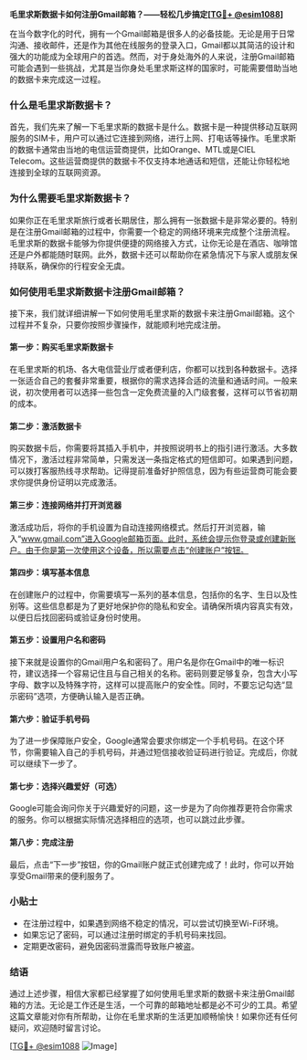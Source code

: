 **毛里求斯数据卡如何注册Gmail邮箱？——轻松几步搞定[[TG💪+ @esim1088](https://t.me/s/esim1088)]**

在当今数字化的时代，拥有一个Gmail邮箱是很多人的必备技能。无论是用于日常沟通、接收邮件，还是作为其他在线服务的登录入口，Gmail都以其简洁的设计和强大的功能成为全球用户的首选。然而，对于身处海外的人来说，注册Gmail邮箱可能会遇到一些挑战，尤其是当你身处毛里求斯这样的国家时，可能需要借助当地的数据卡来完成这一过程。

### 什么是毛里求斯数据卡？

首先，我们先来了解一下毛里求斯的数据卡是什么。数据卡是一种提供移动互联网服务的SIM卡，用户可以通过它连接到网络，进行上网、打电话等操作。毛里求斯的数据卡通常由当地的电信运营商提供，比如Orange、MTL或是CIEL Telecom。这些运营商提供的数据卡不仅支持本地通话和短信，还能让你轻松地连接到全球的互联网资源。

### 为什么需要毛里求斯数据卡？

如果你正在毛里求斯旅行或者长期居住，那么拥有一张数据卡是非常必要的。特别是在注册Gmail邮箱的过程中，你需要一个稳定的网络环境来完成整个注册流程。毛里求斯的数据卡能够为你提供便捷的网络接入方式，让你无论是在酒店、咖啡馆还是户外都能随时联网。此外，数据卡还可以帮助你在紧急情况下与家人或朋友保持联系，确保你的行程安全无虞。

### 如何使用毛里求斯数据卡注册Gmail邮箱？

接下来，我们就详细讲解一下如何使用毛里求斯的数据卡来注册Gmail邮箱。这个过程并不复杂，只要你按照步骤操作，就能顺利地完成注册。

#### 第一步：购买毛里求斯数据卡

在毛里求斯的机场、各大电信营业厅或者便利店，你都可以找到各种数据卡。选择一张适合自己的套餐非常重要，根据你的需求选择合适的流量和通话时间。一般来说，初次使用者可以选择一些包含一定免费流量的入门级套餐，这样可以节省初期的成本。

#### 第二步：激活数据卡

购买数据卡后，你需要将其插入手机中，并按照说明书上的指引进行激活。大多数情况下，激活过程非常简单，只需发送一条指定格式的短信即可。如果遇到问题，可以拨打客服热线寻求帮助。记得提前准备好护照信息，因为有些运营商可能会要求你提供身份证明以完成激活。

#### 第三步：连接网络并打开浏览器

激活成功后，将你的手机设置为自动连接网络模式。然后打开浏览器，输入“www.gmail.com”进入Google邮箱页面。此时，系统会提示你登录或创建新账户。由于你是第一次使用这个设备，所以需要点击“创建账户”按钮。

#### 第四步：填写基本信息

在创建账户的过程中，你需要填写一系列的基本信息，包括你的名字、生日以及性别等。这些信息都是为了更好地保护你的隐私和安全。请确保所填内容真实有效，以便日后找回密码或验证身份时使用。

#### 第五步：设置用户名和密码

接下来就是设置你的Gmail用户名和密码了。用户名是你在Gmail中的唯一标识符，建议选择一个容易记住且与自己相关的名称。密码则要足够复杂，包含大小写字母、数字以及特殊字符，这样可以提高账户的安全性。同时，不要忘记勾选“显示密码”选项，方便确认输入是否正确。

#### 第六步：验证手机号码

为了进一步保障账户安全，Google通常会要求你绑定一个手机号码。在这个环节，你需要输入自己的手机号码，并通过短信接收验证码进行验证。完成后，你就可以继续下一步了。

#### 第七步：选择兴趣爱好（可选）

Google可能会询问你关于兴趣爱好的问题，这一步是为了向你推荐更符合你需求的服务。你可以根据实际情况选择相应的选项，也可以跳过此步骤。

#### 第八步：完成注册

最后，点击“下一步”按钮，你的Gmail账户就正式创建完成了！此时，你可以开始享受Gmail带来的便利服务了。

### 小贴士

- 在注册过程中，如果遇到网络不稳定的情况，可以尝试切换至Wi-Fi环境。
- 如果忘记了密码，可以通过注册时绑定的手机号码来找回。
- 定期更改密码，避免因密码泄露而导致账户被盗。

### 结语

通过上述步骤，相信大家都已经掌握了如何使用毛里求斯的数据卡来注册Gmail邮箱的方法。无论是工作还是生活，一个可靠的邮箱地址都是必不可少的工具。希望这篇文章能对你有所帮助，让你在毛里求斯的生活更加顺畅愉快！如果你还有任何疑问，欢迎随时留言讨论。

[[TG💪+ @esim1088](https://t.me/s/esim1088) ![Image](https://i.postimg.cc/4NQfJmqS/Snipaste-2025-05-13-00-14-12.png)]